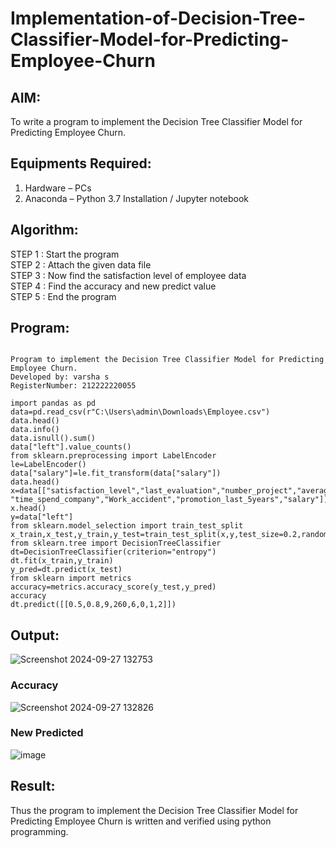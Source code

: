 # Implementation-of-Decision-Tree-Classifier-Model-for-Predicting-Employee-Churn

## AIM:
To write a program to implement the Decision Tree Classifier Model for Predicting Employee Churn.

## Equipments Required:
1. Hardware – PCs
2. Anaconda – Python 3.7 Installation / Jupyter notebook

## Algorithm:

STEP 1 : Start the program
<br>
STEP 2 : Attach the given data file
<br>
STEP 3 : Now find the satisfaction level of employee data
<br>
STEP 4 : Find the accuracy and new predict value
<br>
STEP 5 : End the program


## Program:
```

Program to implement the Decision Tree Classifier Model for Predicting Employee Churn.
Developed by: varsha s
RegisterNumber: 212222220055

import pandas as pd
data=pd.read_csv(r"C:\Users\admin\Downloads\Employee.csv")
data.head()
data.info()
data.isnull().sum()
data["left"].value_counts()
from sklearn.preprocessing import LabelEncoder
le=LabelEncoder()
data["salary"]=le.fit_transform(data["salary"])
data.head()
x=data[["satisfaction_level","last_evaluation","number_project","average_montly_hours",
"time_spend_company","Work_accident","promotion_last_5years","salary"]]
x.head()
y=data["left"]
from sklearn.model_selection import train_test_split
x_train,x_test,y_train,y_test=train_test_split(x,y,test_size=0.2,random_state=100)
from sklearn.tree import DecisionTreeClassifier
dt=DecisionTreeClassifier(criterion="entropy")
dt.fit(x_train,y_train)
y_pred=dt.predict(x_test)
from sklearn import metrics
accuracy=metrics.accuracy_score(y_test,y_pred)
accuracy
dt.predict([[0.5,0.8,9,260,6,0,1,2]])

```

## Output:
![Screenshot 2024-09-27 132753](https://github.com/user-attachments/assets/fd0f0f22-b845-4f7e-b8d3-0124d0229261)


### Accuracy
![Screenshot 2024-09-27 132826](https://github.com/user-attachments/assets/79a0b1fc-3d85-4168-ac1a-48aba648123f)


### New Predicted  
![image](https://github.com/user-attachments/assets/e132573b-2498-48d7-8ee7-1b1317dd20b4)


## Result:
Thus the program to implement the  Decision Tree Classifier Model for Predicting Employee Churn is written and verified using python programming.
